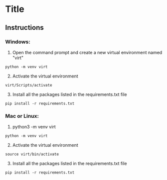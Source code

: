 # Title
## Instructions

### Windows:
1. Open the command prompt and create a new virtual environment named "virt"
```
python -m venv virt
```
2. Activate the virtual environment
```
virt/Scripts/activate
```
3.  Install all the packages listed in the requirements.txt file

```
pip install -r requirements.txt
```
###  Mac or Linux:
1. python3 -m venv virt
```
python -m venv virt
```
2. Activate the virtual environment
```
source virt/bin/activate
```
3.  Install all the packages listed in the requirements.txt file

```
pip install -r requirements.txt
```

